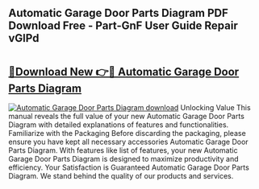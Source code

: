 ## Automatic Garage Door Parts Diagram PDF Download Free - Part-GnF User Guide Repair vGlPd

# <h2><a href="http://dfne5v.blite.top/?on=Automatic+Garage+Door+Parts+Diagram">🔗Download New 👉🔴 Automatic Garage Door Parts Diagram</a></h2>

[![Automatic Garage Door Parts Diagram download](https://i.imgur.com/lujVjoI.png)](http://dfne5v.blite.top/?on=Automatic+Garage+Door+Parts+Diagram)
Unlocking Value This manual reveals the full value of your new Automatic Garage Door Parts Diagram with detailed explanations of features and functionalities. Familiarize with the Packaging Before discarding the packaging, please ensure you have kept all necessary accessories Automatic Garage Door Parts Diagram. With features like list of features, your new Automatic Garage Door Parts Diagram is designed to maximize productivity and efficiency. Your Satisfaction is Guaranteed Automatic Garage Door Parts Diagram. We stand behind the quality of our products and services.
